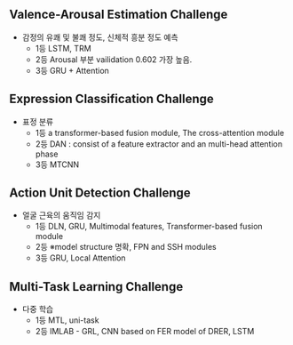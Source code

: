 ## Valence-Arousal Estimation Challenge

- 감정의 유쾌 및 불쾌 정도, 신체적 흥분 정도 예측
  - 1등 LSTM, TRM
  - 2등 Arousal 부분 vailidation 0.602 가장 높음.
  - 3등 GRU + Attention

## Expression Classification Challenge

- 표정 분류
  - 1등 a transformer-based fusion module, The cross-attention module
  - 2등 DAN : consist of a feature extractor and an multi-head attention phase
  - 3등 MTCNN

## Action Unit Detection Challenge

- 얼굴 근육의 움직임 감지
  - 1등 DLN, GRU, Multimodal features, Transformer-based fusion module
  - 2등 ※model structure 명확, FPN and SSH modules 
  - 3등 GRU, Local Attention


## Multi-Task Learning Challenge

- 다중 학습
  - 1등 MTL, uni-task
  - 2등 IMLAB - GRL, CNN based on FER model of DRER, LSTM

